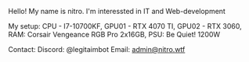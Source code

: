 Hello! My name is nitro.
I'm interessted in IT and Web-development
  
My setup:
 CPU - I7-10700KF,
 GPU01 - RTX 4070 TI,
 GPU02 - RTX 3060,
 RAM: Corsair Vengeance RGB Pro 2x16GB,
 PSU: Be Quiet! 1200W
 
Contact:
 Discord: @legitaimbot
 Email: admin@nitro.wtf

<!---
nitroderwahre/nitroderwahre is a ✨ special ✨ repository because its `README.md` (this file) appears on your GitHub profile.
You can click the Preview link to take a look at your changes.
--->
